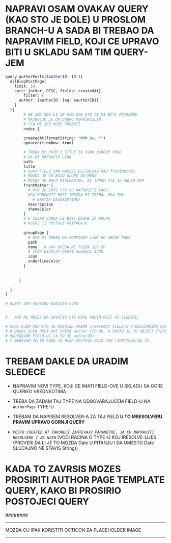# NAPRAVI OSAM OVAKAV QUERY (KAO STO JE DOLE) U PROSLOM BRANCH-U A SADA BI TREBAO DA NAPRAVIM FIELD, KOJI CE UPRAVO BITI U SKLADU SAM TIM QUERY-JEM 

```php
query authorPosts($authorID: ID!){
  allBlogPostPage(
    limit: 10,
    sort: {order: DESC, fields: createdAt},
		filter: {
      author: {authorID: {eq: $authorID}}
    }
  ){
    	# NE ZNA MDA LI JE OVO SVE STO CE MI BITI POTREBNO
    	# NAJBOLJE JE DA DOBRO PORAZMISLIM
    	# STA MI JOS MOZE TREBATI
  		nodes {
        
        createdAt(formatString: "MMM Do, Y")
        updated(fromNow: true)

        # TREBA MI PATH I TITLE ZA SVAK IGROUP PAGE
        # DA BI NAPRAVIO LINK
        path
        title
        # OVAJ FIELD SAM RANIJE DEFINISAO KAO frontMatter
        # MOZDA JE TO BILO GLUPO OD MENE
        # MOZDA JE MALO MISLEADING, AL IZNAM STA JE UNDER HIM
        frontMatter {
          # OVO JE ZATO STO CU NAPRAVITI CARD
          #ZA POMENUTI POST (MOZDA BI TREBAL ODA IMA
        	# KRATAK DESCRIPTION)
          description
          themeColor
        }
        # U COSKU CARDA CE BITI DUGME ZA GRUPU
        # KOJOJ TI POSTOVI PRIPADAJU
      
        groupPage {
          # OVO MI TREBA DA FORMIRAM LINK DO GROUP PAGE
          path
          name   # OVO MOZDA NE TREBA JER CU
          # IPAK DISPLAY-OVATI SLEDECI ICON
          icon
          underlineColor
        }
        
        
      }
    
  }
}

# QUERY SAM USPESNO EXECUTE-OVAO


#   AKO NE MOZES DA SHVATIS STA GORE RADIM RECI CU SLEDECE:

# SORT-UJEM ONO STO JE QUERIED PREMA createdAt FIELD-U U DESCENDING OREDERU (ON NAJRANIJEG PA NADALJE)
# A QUERY-UJEM POST-OVE PREMA author FIELDU, A POSTO JE TO OBJECT TYLRE (TO JE USTVARI AUTHOR PAGE OBJEKAT, MORAM DA QUERY-UJEM PREMA NEKO 
# MNJEGOVOM FIELD-U) (A TO JE authorID)
# I NARAVNO ZELIM SAMO 10 BLOG POSTOVA ZATO SAM LIMITIRAO NA 10

```

# TREBAM DAKLE DA URADIM SLEDECE

- NAPRAVIM NOVI TYPE, KOJI CE IMATI FIELD-OVE U SKLADU SA GORE QUERIED VREDNSOTIMA

- TREBA DA ZADAM TAJ TYPE NA ODGOVARAJUCEM FIELD-U NA `AuthorPage` TYPE-U

- TREBAM DA NAPISEM RESOLVER-A ZA TAJ FIELD **U TO MRESOLVERU PRAVIM UPRAVO GORNJI QUERY**

- *`POSTO CREATED AT TAKORECI ZAHTEVAJU PARAMETRE, JA CU NAPRAVITI RESOLVERE I ZA NJIH`* (VODI RACINA O TYPE-U KOJ IRESOLVE-UJES (PROVERI DA LI JE TO MOZDA Date U PITANJU I DA UMESTO Date SLUCAJNO NE STAVIS String))

# KADA TO ZAVRSIS MOZES PROSIRITI AUTHOR PAGE TEMPLATE QUERY, KAKO BI PROSIRIO POSTOJECI QUERY


########

***

MOZDA CU IPAK KORISTITI OCTICON ZA PLACEHOLDER IMAGE

***
